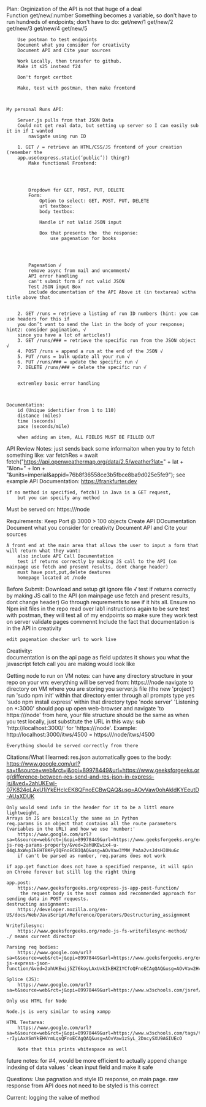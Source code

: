 Plan: 
	Orginization of the API is not that huge of a deal  
	Function get/new/:number
		Something becomes a variable, so don't have to run hundreds of endpoints; don't have to do: 
			get/new/1
			get/new/2
			get/new/3
			get/new/4
			get/new/5
		
		Use postman to test endpoints 
		Document what you consider for creativity
		Document API and Cite your sources
		
		Work Locally, then transfer to github. 
		Make it s25 instead f24 
		
		Don't forget certbot 

		Make, test with postman, then make frontend 

		

	My personal Runs API: 

		Server.js pulls from that JSON Data 
		Could not get real data, but setting up server so I can easily sub it in if I wanted
			navigate using run ID 

		1. GET / = retrieve an HTML/CSS/JS frontend of your creation (remember the
		app.use(express.static(‘public’)) thing?)
			Make functional Frontend: 
				
				
				
			
			Dropdown for GET, POST, PUT, DELETE
			Form: 
				Option to select: GET, POST, PUT, DELETE
				url textbox:
				body textbox:

				Handle if not Valid JSON input

				Box that presents the  the response: 
					use pagenation for books 




			Pagenation √
			remove async from mail and uncomment√
			API error handling
			can't submit form if not valid JSON 
			Test JSON input Box 
			include documentation of the API Above it (in textarea) witha  title above that 


		2. GET /runs = retrieve a listing of run ID numbers (hint: you can use headers for this if
		you don’t want to send the list in the body of your response; hint2: consider pagination, √
		since you have a lot of articles!)
		3. GET /runs/### = retrieve the specific run from the JSON object √
		4. POST /runs = append a run at the end of the JSON √
		5. PUT /runs = bulk update all your run √
		6. PUT /runs/### = update the specific run √
		7. DELETE /runs/### = delete the specific run √

		
		extremley basic error handling



	Documentation: 
		id (Unique identifier from 1 to 110)
		distance (miles)
		time (seconds) 
		pace (seconds/mile)

		when adding an item, ALL FIELDS MUST BE FILLED OUT 

API Review Notes: 
	just sends back some informaiton when you try to fetch something like: 
		var fetchRes = await fetch("https://api.openweathermap.org/data/2.5/weather?lat=" + lat + "&lon=" + lon + "&units=imperial&appid=76b8f36558ce3b5fbce8ba9d025e5fe9");
		see example API Documentation: 
			https://frankfurter.dev

	if no method is specified, fetch() in Java is a GET request, 
		but you can specify any method

Must be served on: 
	https://<FQDN>/node



Requirements: 
	Keep Port @ 3000
	> 100 objects
	Create API DOcumentation 
	Document what you consider for creativity
	Document API and Cite your sources
	
	A front end at the main area that allows the user to input a form that will return what they want: 
		also include API Call Documentation 
		test if returns correctly by making JS call to the API (on mainpage use fetch and present results, dont change header)
		must have post,put,delete deatures
		homepage located at /node




Before Submit: 
	Download and setup git ignore file √
	test if returns correctly by making JS call to the API (on mainpage use fetch and present results, dont change header)
	Go through requrements to see if it hits all. 
	Ensure no Npm init files in the repo
	read over lab1 instructions again to be sure 
	test with postman, they will test all of my endpoints so make sure they work
	test on server 
	validate pages 
	commennt
	Include the fact that documentation is in the API in creativity 

	edit pagenation checker url to work live


Creativity: 	
	documentation is on the api page
	as field updates it shows you what the javascript fetch call you are making would look like




Getting node to run on VM notes: 
	can have any directory structure in your repo on your vm: everything will be served from: 
		https://<FQDN>/node
	navigate to directory on VM where you are storing you server.js file (the new 'project')
	run 'sudo npm init' within that directory 
	enter through all prompts 
	type yes
	'sudo npm install express' within that directory 
	type 'node server' 
	'Listening on *:3000' should pop up 
	open web-browser and navigate 'to https://<FQDN>/node'
	from here, your file structure should be the same as when you test locally, just substitute the URL in this way: 
		sub 'http://localhost:3000/' for 'https://<FQDN>/node'. Example: 
			http://localhost:3000/itws/4500 = https://<FQDN>/node/itws/4500

		
	Everything should be served correctly from there

Citations/What I learned: 
	res.json automatically goes to the body: 
		 https://www.google.com/url?sa=t&source=web&rct=j&opi=89978449&url=https://www.geeksforgeeks.org/difference-between-res-send-and-res-json-in-express-js/&ved=2ahUKEwi-07K824qLAxU1jYkEHclcEK8QFnoECBwQAQ&usg=AOvVaw0ohAkldKYEeutD-AUaXDUK
	

	Only would send info in the header for it to be a littl emore lightweight, 
	Arrays in JS are basically the same as in Python
	req.params is an object that contains all the route parameters (variables in the URL) and how we use 'number:'
		https://www.google.com/url?sa=t&source=web&rct=j&opi=89978449&url=https://www.geeksforgeeks.org/express-js-req-params-property/&ved=2ahUKEwix4-u-44qLAxWxpIkEHT8KFyIQFnoECBIQAQ&usg=AOvVaw3YMW_PaAa2vsJdsHI0NuGc
		if can't be parsed as number, req.params does not work

	if app.get function does not have a specified response, it will spin on Chrome forever but still log the right thing
		
	app.post: 
		https://www.geeksforgeeks.org/express-js-app-post-function/
		 the request body is the most common and recommended approach for sending data in POST requests.
	destructing assignment: 
		https://developer.mozilla.org/en-US/docs/Web/JavaScript/Reference/Operators/Destructuring_assignment

	Writefilesync: 
		https://www.geeksforgeeks.org/node-js-fs-writefilesync-method/
	./ means current director 

	Parsing req bodies: 
		https://www.google.com/url?sa=t&source=web&rct=j&opi=89978449&url=https://www.geeksforgeeks.org/express-js-express-json-function/&ved=2ahUKEwij5Z76koyLAxUxkIkEHZ1YCfoQFnoECAgQAQ&usg=AOvVaw2Hv2KKIqisiT2RMM7yHfmL

	Splice (JS): 
		https://www.google.com/url?sa=t&source=web&rct=j&opi=89978449&url=https://www.w3schools.com/jsref/jsref_splice.asp&ved=2ahUKEwi6uZnZm4yLAxV4hIkEHbZvHF0QFnoECB0QAQ&usg=AOvVaw3E6K3kw9F_ybXFVnnwrx2h

	Only use HTML for Node 

	Node.js is very similar to using xampp 

	HTML Textarea: 
		https://www.google.com/url?sa=t&source=web&rct=j&opi=89978449&url=https://www.w3schools.com/tags/tag_textarea.asp&ved=2ahUKEwj0to--rIyLAxXSmYkEHVrmLqsQFnoECAgQAQ&usg=AOvVaw1zSyL_2DncySXU9AGIUEcO

		Note that this prints whitespace as well 


future notes: 
	for #4, would be more efficient to actually append 
	change indexing of data values ’
	clean input field and make it safe 

Questions: 
	Use pagnation and style ID response, on main page. raw response from API does not need to be styled
		is this correct

Current: 
	logging the value of method 
